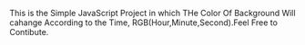 This is the Simple JavaScript Project in which THe Color Of Background Will cahange According to the Time, RGB(Hour,Minute,Second).Feel Free to Contibute.